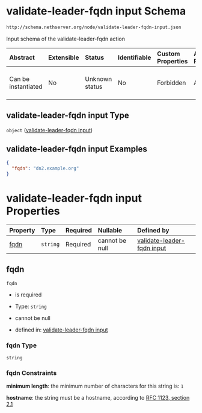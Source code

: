 # validate-leader-fqdn input Schema

```txt
http://schema.nethserver.org/node/validate-leader-fqdn-input.json
```

Input schema of the validate-leader-fqdn action

| Abstract            | Extensible | Status         | Identifiable | Custom Properties | Additional Properties | Access Restrictions | Defined In                                                                                     |
| :------------------ | :--------- | :------------- | :----------- | :---------------- | :-------------------- | :------------------ | :--------------------------------------------------------------------------------------------- |
| Can be instantiated | No         | Unknown status | No           | Forbidden         | Allowed               | none                | [validate-leader-fqdn-input.json](node/validate-leader-fqdn-input.json "open original schema") |

## validate-leader-fqdn input Type

`object` ([validate-leader-fqdn input](validate-leader-fqdn-input.md))

## validate-leader-fqdn input Examples

```json
{
  "fqdn": "dn2.example.org"
}
```

# validate-leader-fqdn input Properties

| Property      | Type     | Required | Nullable       | Defined by                                                                                                                                                       |
| :------------ | :------- | :------- | :------------- | :--------------------------------------------------------------------------------------------------------------------------------------------------------------- |
| [fqdn](#fqdn) | `string` | Required | cannot be null | [validate-leader-fqdn input](validate-leader-fqdn-input-properties-fqdn.md "http://schema.nethserver.org/node/validate-leader-fqdn-input.json#/properties/fqdn") |

## fqdn



`fqdn`

* is required

* Type: `string`

* cannot be null

* defined in: [validate-leader-fqdn input](validate-leader-fqdn-input-properties-fqdn.md "http://schema.nethserver.org/node/validate-leader-fqdn-input.json#/properties/fqdn")

### fqdn Type

`string`

### fqdn Constraints

**minimum length**: the minimum number of characters for this string is: `1`

**hostname**: the string must be a hostname, according to [RFC 1123, section 2.1](https://tools.ietf.org/html/rfc1123 "check the specification")
